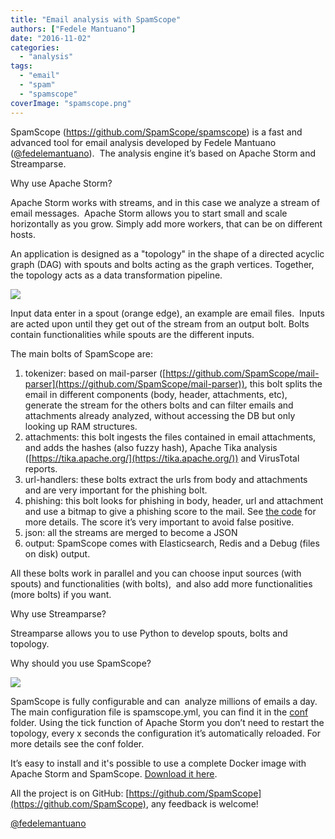 ```yaml
---
title: "Email analysis with SpamScope"
authors: ["Fedele Mantuano"]
date: "2016-11-02"
categories: 
  - "analysis"
tags: 
  - "email"
  - "spam"
  - "spamscope"
coverImage: "spamscope.png"
---
```


SpamScope (https://github.com/SpamScope/spamscope) is a fast and advanced tool for email analysis developed by Fedele Mantuano ([@fedelemantuano](https://twitter.com/fedelemantuano)).  The analysis engine it’s based on Apache Storm and Streamparse.

Why use Apache Storm?

Apache Storm works with streams, and in this case we analyze a stream of email messages.  Apache Storm allows you to start small and scale horizontally as you grow. Simply add more workers, that can be on different hosts.

An application is designed as a "topology" in the shape of a directed acyclic graph (DAG) with spouts and bolts acting as the graph vertices. Together, the topology acts as a data transformation pipeline. 

![](images/schema_topology.png)

Input data enter in a spout (orange edge), an example are email files.  Inputs are acted upon until they get out of the stream from an output bolt. Bolts contain functionalities while spouts are the different inputs.

The main bolts of SpamScope are:

1. tokenizer: based on mail-parser ([https://github.com/SpamScope/mail-parser](https://github.com/SpamScope/mail-parser)), this bolt splits the email in different components (body, header, attachments, etc), generate the stream for the others bolts and can filter emails and attachments already analyzed, without accessing the DB but only looking up RAM structures.
2. attachments: this bolt ingests the files contained in email attachments, and adds the hashes (also fuzzy hash), Apache Tika analysis ([https://tika.apache.org/](https://tika.apache.org/)) and VirusTotal reports.
3. url-handlers: these bolts extract the urls from body and attachments and are very important for the phishing bolt.
4. phishing: this bolt looks for phishing in body, header, url and attachment and use a bitmap to give a phishing score to the mail. See [the code](https://github.com/SpamScope/spamscope/blob/develop/src/modules/phishing_bitmap.py) for more details. The score it’s very important to avoid false positive.
5. json: all the streams are merged to become a JSON
6. output: SpamScope comes with Elasticsearch, Redis and a Debug (files on disk) output.
    

All these bolts work in parallel and you can choose input sources (with spouts) and functionalities (with bolts),  and also add more functionalities (more bolts) if you want.

Why use Streamparse?

Streamparse allows you to use Python to develop spouts, bolts and topology.

Why should you use SpamScope?

![](images/spamscope.png)

SpamScope is fully configurable and can  analyze millions of emails a day. The main configuration file is spamscope.yml, you can find it in the [conf](https://github.com/SpamScope/spamscope/tree/develop/conf) folder. Using the tick function of Apache Storm you don’t need to restart the topology, every x seconds the configuration it’s automatically reloaded. For more details see the conf folder.

It’s easy to install and it's possible to use a complete Docker image with Apache Storm and SpamScope. [Download it here](https://hub.docker.com/r/fmantuano/spamscope/).

All the project is on GitHub: [https://github.com/SpamScope](https://github.com/SpamScope), any feedback is welcome!

[@fedelemantuano](https://twitter.com/fedelemantuano)
